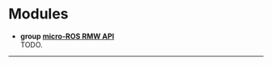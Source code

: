 # Modules




* **group [micro-ROS RMW API](Modules/group__rmw.md)** <br>TODO. 



-------------------------------
